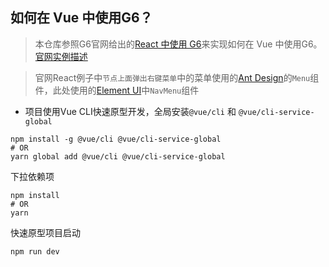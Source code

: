 ## 如何在 Vue 中使用G6？

> 本仓库参照G6官网给出的[React 中使用 G6](https://github.com/baizn/g6-in-react)来实现如何在 Vue 中使用G6。[官网实例描述](https://g6.antv.vision/zh/docs/manual/advanced/g6InReact)

> 官网React例子中`节点上面弹出右键菜单`中的菜单使用的[Ant Design](https://ant.design/components/menu-cn/#header)的`Menu`组件，此处使用的[Element UI](https://element.eleme.cn/#/zh-CN/component/menu)中`NavMenu`组件


- 项目使用Vue CLI快速原型开发，全局安装`@vue/cli` 和 `@vue/cli-service-global`
```
npm install -g @vue/cli @vue/cli-service-global
# OR
yarn global add @vue/cli @vue/cli-service-global
```
下拉依赖项
```
npm install
# OR
yarn
```
快速原型项目启动
```
npm run dev
```
